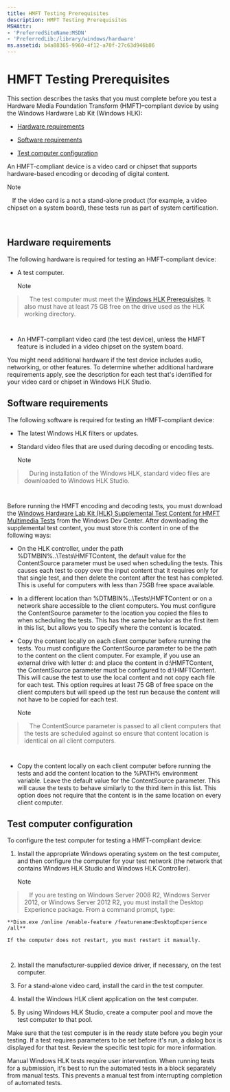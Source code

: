 ```yaml
---
title: HMFT Testing Prerequisites
description: HMFT Testing Prerequisites
MSHAttr:
- 'PreferredSiteName:MSDN'
- 'PreferredLib:/library/windows/hardware'
ms.assetid: b4a88365-9960-4f12-a70f-27c63d946b86
---
```


# HMFT Testing Prerequisites


This section describes the tasks that you must complete before you test a Hardware Media Foundation Transform (HMFT)–compliant device by using the Windows Hardware Lab Kit (Windows HLK):

-   [Hardware requirements](#bkmk-hck-hmft-hr)

-   [Software requirements](#bkmk-hck-hmft-sr)

-   [Test computer configuration](#bkmk-hck-hmft-tc)

An HMFT-compliant device is a video card or chipset that supports hardware-based encoding or decoding of digital content.

>[!NOTE]
>  
If the video card is a not a stand-alone product (for example, a video chipset on a system board), these tests run as part of system certification.

 

## <span id="BKMK_HCK_HMFT_hR"></span><span id="bkmk_hck_hmft_hr"></span><span id="BKMK_HCK_HMFT_HR"></span>Hardware requirements


The following hardware is required for testing an HMFT-compliant device:

-   A test computer.

    >[!NOTE]
>  
    The test computer must meet the [Windows HLK Prerequisites](..\getstarted\windows-hlk-prerequisites.md). It also must have at least 75 GB free on the drive used as the HLK working directory.

     

-   An HMFT-compliant video card (the test device), unless the HMFT feature is included in a video chipset on the system board.

You might need additional hardware if the test device includes audio, networking, or other features. To determine whether additional hardware requirements apply, see the description for each test that's identified for your video card or chipset in Windows HLK Studio.

## <span id="BKMK_HCK_HMFT_sR"></span><span id="bkmk_hck_hmft_sr"></span><span id="BKMK_HCK_HMFT_SR"></span>Software requirements


The following software is required for testing an HMFT-compliant device:

-   The latest Windows HLK filters or updates.

-   Standard video files that are used during decoding or encoding tests.

    >[!NOTE]
>  
    During installation of the Windows HLK, standard video files are downloaded to Windows HLK Studio.

     

Before running the HMFT encoding and decoding tests, you must download the [Windows Hardware Lab Kit (HLK) Supplemental Test Content for HMFT Multimedia Tests](http://msdn.microsoft.com/en-us/windows/hardware/hh852358) from the Windows Dev Center. After downloading the supplemental test content, you must store this content in one of the following ways:

-   On the HLK controller, under the path %DTMBIN%..\\Tests\\HMFTContent, the default value for the ContentSource parameter must be used when scheduling the tests. This causes each test to copy over the input content that it requires only for that single test, and then delete the content after the test has completed. This is useful for computers with less than 75GB free space available.

-   In a different location than %DTMBIN%..\\Tests\\HMFTContent or on a network share accessible to the client computers. You must configure the ContentSource parameter to the location you copied the files to when scheduling the tests. This has the same behavior as the first item in this list, but allows you to specify where the content is located.

-   Copy the content locally on each client computer before running the tests. You must configure the ContentSource parameter to be the path to the content on the client computer. For example, if you use an external drive with letter d: and place the content in d:\\HMFTContent, the ContentSource parameter must be configured to d:\\HMFTContent. This will cause the test to use the local content and not copy each file for each test. This option requires at least 75 GB of free space on the client computers but will speed up the test run because the content will not have to be copied for each test.

    >[!NOTE]
>  
    The ContentSource parameter is passed to all client computers that the tests are scheduled against so ensure that content location is identical on all client computers.

     

-   Copy the content locally on each client computer before running the tests and add the content location to the %PATH% environment variable. Leave the default value for the ContentSource parameter. This will cause the tests to behave similarly to the third item in this list. This option does not require that the content is in the same location on every client computer.

## <span id="BKMK_HCK_HMFT_tC"></span><span id="bkmk_hck_hmft_tc"></span><span id="BKMK_HCK_HMFT_TC"></span>Test computer configuration


To configure the test computer for testing a HMFT-compliant device:

1.  Install the appropriate Windows operating system on the test computer, and then configure the computer for your test network (the network that contains Windows HLK Studio and Windows HLK Controller).

    >[!NOTE]
>  
    If you are testing on Windows Server 2008 R2, Windows Server 2012, or Windows Server 2012 R2, you must install the Desktop Experience package. From a command prompt, type:

    **Dism.exe /online /enable-feature /featurename:DesktopExperience /all**

    If the computer does not restart, you must restart it manually.

     

2.  Install the manufacturer-supplied device driver, if necessary, on the test computer.

3.  For a stand-alone video card, install the card in the test computer.

4.  Install the Windows HLK client application on the test computer.

5.  By using Windows HLK Studio, create a computer pool and move the test computer to that pool.

Make sure that the test computer is in the ready state before you begin your testing. If a test requires parameters to be set before it's run, a dialog box is displayed for that test. Review the specific test topic for more information.

Manual Windows HLK tests require user intervention. When running tests for a submission, it's best to run the automated tests in a block separately from manual tests. This prevents a manual test from interrupting completion of automated tests.

 

 






